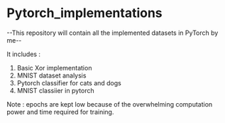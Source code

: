 # Pytorch_implementations

--This repository will contain all the implemented datasets in PyTorch by me-- 

It includes :

 1. Basic Xor implementation
 2. MNIST dataset analysis
 3. Pytorch classifier for cats and dogs
 4. MNIST classiier in pytorch
 
 Note : epochs are kept low because of the overwhelming computation power and time required for training. 
